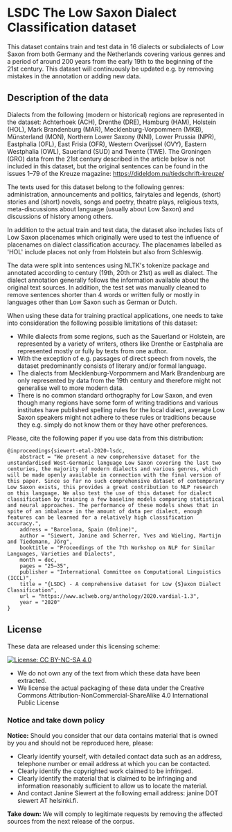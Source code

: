 # LSDC The Low Saxon Dialect Classification dataset

This dataset contains train and test data in 16 dialects or subdialects of Low Saxon from both Germany and the Netherlands covering various genres and a period of around 200 years from the early 19th to the beginning of the 21st century. This dataset will continuously be updated e.g. by removing mistakes in the annotation or adding new data. 

## Description of the data 

Dialects from the following (modern or historical) regions are represented in the dataset: Achterhoek (ACH), Drenthe (DRE), Hamburg (HAM), Holstein (HOL), Mark Brandenburg (MAR), Mecklenburg-Vorpommern (MKB), Münsterland (MON), Northern Lower Saxony (NNI), Lower Prussia (NPR), Eastphalia (OFL), East Frisia (OFR), Western Overijssel (OVY), Eastern Westphalia (OWL), Sauerland (SUD) and Twente (TWE). The Groningen (GRO) data from the 21st century described in the article below is not included in this dataset, but the original sentences can be found in the issues 1–79 of the Kreuze magazine: https://dideldom.nu/tiedschrift-kreuze/

The texts used for this dataset belong to the following genres: administration, announcements and politics, fairytales and legends, (short) stories and (short) novels, songs and poetry, theatre plays, religious texts, meta-discussions about language (usually about Low Saxon) and discussions of history among others.

In addition to the actual train and test data, the dataset also includes lists of Low Saxon placenames which originally were used to test the influence of placenames on dialect classification accuracy. The placenames labelled as 'HOL' include places not only from Holstein but also from Schleswig.

The data were split into sentences using NLTK's tokenize package and annotated according to century (19th, 20th or 21st) as well as dialect. The dialect annotation generally follows the information available about the original text sources. In addition, the test set was manually cleaned to remove sentences shorter than 4 words or written fully or mostly in languages other than Low Saxon such as German or Dutch. 

When using these data for training practical applications, one needs to take into consideration the following possible limitations of this dataset:
- While dialects from some regions, such as the Sauerland or Holstein, are represented by a variety of writers, others like Drenthe or Eastphalia are represented mostly or fully by texts from one author. 
- With the exception of e.g. passages of direct speech from novels, the dataset predominantly consists of literary and/or formal language. 
- The dialects from Mecklenburg-Vorpommern and Mark Brandenburg are only represented by data from the 19th century and therefore might not generalise well to more modern data. 
- There is no common standard orthography for Low Saxon, and even though many regions have some form of writing traditions and various institutes have published spelling rules for the local dialect, average Low Saxon speakers might not adhere to these rules or traditions because they e.g. simply do not know them or they have other preferences. 

Please, cite the following paper if you use data from this distribution:

```
@inproceedings{siewert-etal-2020-lsdc,
	abstract = "We present a new comprehensive dataset for the unstandardised West-Germanic language Low Saxon covering the last two centuries, the majority of modern dialects and various genres, which will be made openly available in connection with the final version of this paper. Since so far no such comprehensive dataset of contemporary Low Saxon exists, this provides a great contribution to NLP research on this language. We also test the use of this dataset for dialect classification by training a few baseline models comparing statistical and neural approaches. The performance of these models shows that in spite of an imbalance in the amount of data per dialect, enough features can be learned for a relatively high classification accuracy.",
	address = "Barcelona, Spain (Online)",
	author = "Siewert, Janine and Scherrer, Yves and Wieling, Martijn and Tiedemann, Jörg",
	booktitle = "Proceedings of the 7th Workshop on NLP for Similar Languages, Varieties and Dialects",
	month = dec,
	pages = "25–35",
	publisher = "International Committee on Computational Linguistics (ICCL)",
	title = "{LSDC} - A comprehensive dataset for Low {S}axon Dialect Classification",
	url = "https://www.aclweb.org/anthology/2020.vardial-1.3",
	year = "2020"
}

```

## License

These data are released under this licensing scheme:

[![License: CC BY-NC-SA 4.0](https://licensebuttons.net/l/by-nc-sa/4.0/80x15.png)](https://creativecommons.org/licenses/by-nc-sa/4.0/)

- We do not own any of the text from which these data have been extracted.
- We license the actual packaging of these data under the Creative Commons Attribution-NonCommercial-ShareAlike 4.0 International Public License

### Notice and take down policy

**Notice:** Should you consider that our data contains material that is owned by you and should not be reproduced here, please:

- Clearly identify yourself, with detailed contact data such as an address, telephone number or email address at which you can be contacted.
- Clearly identify the copyrighted work claimed to be infringed.
- Clearly identify the material that is claimed to be infringing and information reasonably sufficient to allow us to locate the material.
- And contact Janine Siewert at the following email address: janine DOT siewert AT helsinki.fi.

**Take down:** We will comply to legitimate requests by removing the affected sources from the next release of the corpus.
